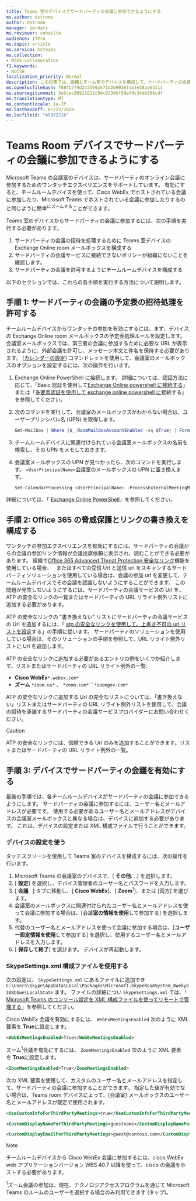 ```yaml
---
title: Teams 室のデバイスでサードパーティの会議に参加できるようにする
ms.author: dstrome
author: dstrome
manager: serdars
ms.reviewer: sohailta
audience: ITPro
ms.topic: article
ms.service: msteams
ms.collection:
- M365-collaboration
f1.keywords:
- NOCSH
localization_priority: Normal
description: この記事では、組織とチーム室のデバイスを構成して、サードパーティの会議への参加をサポートする方法について説明します。
ms.openlocfilehash: 708fb7f9d243559a571b2b9016fab1e38aa63114
ms.sourcegitcommit: 3e5cac88911611c94c0330bf50af9c34db308cdf
ms.translationtype: MT
ms.contentlocale: ja-JP
ms.lasthandoff: 07/22/2020
ms.locfileid: "45372216"
---
```

# <a name="enable-teams-room-devices-to-join-third-party-meetings"></a>Teams Room デバイスでサードパーティの会議に参加できるようにする

Microsoft Teams の会議室のデバイスは、サードパーティのオンライン会議に参加するためのワンタッチエクスペリエンスをサポートしています。 有効にすると、チームルームデバイスを使って、Cisco WebEx でホストされている会議に参加したり、Microsoft Teams でホストされている会議に参加したりするのと同じように簡単<sup>にズームする</sup>ことができます。

Teams 室のデバイスからサードパーティの会議に参加するには、次の手順を実行する必要があります。

1. サードパーティの会議の招待を処理するために Teams 室デバイスの Exchange Online room メールボックスを構成する
2. サードパーティの会議サービスに接続できないポリシーが組織にないことを確認します。
3. サードパーティの会議を許可するようにチームルームデバイスを構成する

以下のセクションでは、これらの各手順を実行する方法について説明します。

## <a name="step-1-allow-calendar-invite-processing-for-third-party-meetings"></a>手順 1: サードパーティの会議の予定表の招待処理を許可する

チームルームデバイスからワンタッチの参加を有効にするには、まず、デバイスの Exchange Online room メールボックスの予定表処理ルールを設定します。 会議室メールボックスでは、第三者の会議に参加するために必要な URL が表示されるように、外部会議を許可し、メッセージ本文と件名を保持する必要があります。 [[カレンダーの設定](https://docs.microsoft.com/powershell/module/exchange/set-calendarprocessing?view=exchange-ps.)] コマンドレットを使用して、会議室のメールボックスのオプションを設定するには、次の操作を行います。

1. Exchange Online PowerShell に接続します。 詳細については、認証方法に応じて、「Basic 認証を使用して[Exchange Online powershell に接続する](https://docs.microsoft.com/powershell/exchange/connect-to-exchange-online-powershell?view=exchange-ps)」または「[多要素認証を使用して exchange online powershell に](https://docs.microsoft.com/powershell/exchange/mfa-connect-to-exchange-online-powershell?view=exchange-ps)接続する」を参照してください。

2. 次のコマンドを実行して、会議室のメールボックスがわからない場合は、ユーザープリンシパル名 (UPN) を取得します。

    ```powershell
    Get-Mailbox | Where {$_.RoomMailboxAccountEnabled -eq $True} | Format-Table Name, UserPrincipalName
    ```
3. チームルームデバイスに関連付けられている会議室メールボックスの名前を検索し、その UPN をメモしておきます。

4. 会議室メールボックスの UPN が見つかったら、次のコマンドを実行します。 `<UserPrincipalName>`会議室のメールボックスの UPN に置き換えます。

    ```powershell
    Set-CalendarProcessing <UserPrincipalName> -ProcessExternalMeetingMessages $True -DeleteComments $False -DeleteSubject $False
    ```

詳細については、「 [Exchange Online PowerShell](https://docs.microsoft.com/powershell/exchange/exchange-online-powershell?view=exchange-ps)」を参照してください。

## <a name="step-2-configure-office-365-threat-protection-and-link-rewrite"></a>手順 2: Office 365 の脅威保護とリンクの書き換えを構成する

ワンタッチの参加エクスペリエンスを有効にするには、サードパーティの会議からの会議の参加リンク情報が会議出席依頼に表示され、読むことができる必要があります。 組織で[Office 365 Advanced Threat Protection 安全なリンク](https://docs.microsoft.com/microsoft-365/security/office-365-security/atp-safe-links)機能を使用している場合、   またはすべての受信 Url と送信 url をスキャンするサードパーティソリューションを使用している場合は、会議の参加 url を変更して、チームルームデバイスでその会議を認識しないようにすることができます。 この問題が発生しないようにするには、サードパーティの会議サービスの Url を、ATP の安全なリンクの一覧またはサードパーティの URL リライト例外リストに追加する必要があります。

ATP の安全なリンクの "書き換えない" リストにサードパーティの会議サービスの Url を追加するには、「 [atp の安全なリンクを使用して、上書き不可の url リストを設定](https://docs.microsoft.com/microsoft-365/security/office-365-security/set-up-a-custom-do-not-rewrite-urls-list-with-atp?view=o365-worldwide)する」の手順に従います。 サードパーティのソリューションを使用している場合は、そのソリューションの手順を参照して、URL リライト例外リストに Url を追加します。

ATP の安全なリンクに追加する必要があるエントリの例をいくつか紹介します。リストまたはサードパーティの URL リライト例外の一覧:

- **Cisco WebEx**`*.webex.com*`
- **ズーム** `*zoom.us*` 、 `*zoom.com*``*zoomgov.com*`

ATP の安全なリンクに追加する Url の完全なリストについては、「書き換えない」リストまたはサードパーティの URL リライト例外リストを使用して、会議の招待を承諾するサードパーティの会議サービスプロバイダーにお問い合わせください。 

> [!CAUTION]
> ATP の安全なリンクには、信頼できる Url のみを追加することができます。リストまたはサードパーティの URL リライト例外の一覧。

## <a name="step-3-enable-third-party-meetings-on-device"></a>手順 3: デバイスでサードパーティの会議を有効にする

最後の手順では、各チームルームデバイスがサードパーティの会議に参加できるようにします。 サードパーティの会議に参加するには、ユーザー名とメールアドレスが必要です。 使用する必要があるユーザー名とメールアドレスがデバイスの会議室メールボックスと異なる場合は、デバイスに追加する必要があります。 これは、デバイスの設定または XML 構成ファイルで行うことができます。

### <a name="use-device-settings"></a>デバイスの設定を使う

タッチスクリーンを使用して Teams 室のデバイスを構成するには、次の操作を行います。

1. Microsoft Teams の会議室のデバイスで、[ **その他.** ..] を選択します。
2. [ **設定**] を選択し、デバイス管理者のユーザー名とパスワードを入力します。
3. [ **会議**   ] タブに移動し、[ **Cisco WebEx**]、[ **Zoom**<sup>1</sup>]、または [両方] を選びます。
4. 会議室のメールボックスに関連付けられたユーザー名とメールアドレスを使って会議に参加する場合は、[会議**室の情報を使用**して参加する] を選択します。
5. 代替のユーザー名とメールアドレスを使って会議に参加する場合は、[**ユーザー設定情報を使用**して参加する] を選択し、使用するユーザー名とメールアドレスを入力します。
6. [ **保存して終了**] を選びます。 デバイスが再起動します。

### <a name="use-the-skypesettingsxml-configuration-file"></a>SkypeSettings.xml 構成ファイルを使用する

次の設定は、 `SkypeSettings.xml` にあるファイルに追加でき `C:\Users\Skype\AppData\Local\Packages\Microsoft.SkypeRoomSystem_8wekyb3d8bbwe\LocalState` ます。 ファイルの詳細につい `SkypeSettings.xml` ては、「 [Microsoft Teams のコンソール設定を XML 構成ファイルを使ってリモートで管理する](xml-config-file.md)」を参照してください。

Cisco WebEx 会議を有効にするには、 `WebExMeetingsEnabled` 次のように XML 要素を **True**に設定します。

```xml
<WebExMeetingsEnabled>True</WebExMeetingsEnabled>
```

ズーム<sup>1</sup>会議を有効にするには、 `ZoomMeetingsEnabled` 次のように XML 要素を **True**に設定します。

```xml
<ZoomMeetingsEnabled>True</ZoomMeetingsEnabled>
```

次の XML 要素を使用して、カスタムのユーザー名とメールアドレスを指定して、サードパーティの会議に参加することができます。 指定した値が有効でない場合は、Teams room デバイスによって、[会議室] メールボックスのユーザー名とメールアドレスが既定で使用されます。

```xml
<UseCustomInfoForThirdPartyMeetings>true</UseCustomInfoForThirdPartyMeetings>

<CustomDisplayNameForThirdPartyMeetings>guestname</CustomDisplayNameForThirdPartyMeetings>

<CustomDisplayEmailForThirdPartyMeetings>guest@contoso.com</CustomDisplayEmailForThirdPartyMeetings>
```

> [!NOTE]
> チームルームデバイスから Cisco WebEx 会議に参加するには、cisco WebEx web アプリケーションバージョン WBS 40.7 以降を使って、cisco の会議をホストする必要があります。

<sup>1</sup>ズーム会議の参加は、現在、テクノロジアクセスプログラムを通じて Microsoft Teams のルームのユーザーを選択する場合のみ利用できます (タップ)。
